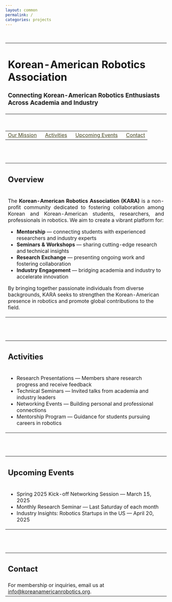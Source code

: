 ```yaml
---
layout: common
permalink: /
categories: projects
---
```


<link media="all" href="./css/glab.css" type="text/css" rel="StyleSheet">

<link rel="preconnect" href="https://fonts.googleapis.com">
<link rel="preconnect" href="https://fonts.gstatic.com" crossorigin>
<link href="https://fonts.googleapis.com/css2?family=Didact+Gothic&family=Open+Sans:ital,wght@0,300..800;1,300..800&display=swap" rel="stylesheet">
<link rel="stylesheet" href="https://cdn.jsdelivr.net/gh/jpswalsh/academicons@1/css/academicons.min.css">

<head>
  <meta http-equiv="Content-Type" content="text/html; charset=UTF-8">
  <title>Korean-American Robotics Association</title>

  <meta property="og:title" content="Korean-American Robotics Association">
  <meta property="og:description" content="Connecting Korean-American robotics students, researchers, and professionals for mentorship, seminars, and research exchange.">
  <meta property="og:image" content="./src/figure/kara_logo.png">
  <meta property="og:image:width" content="880">
  <meta property="og:image:height" content="220">
  <meta property="og:url" content="https://koreanamericanrobotics.org/">
</head>

<body>
<div class="section-container">
<div class="section-background" style="background-color: #ebffe7ff;"></div>
<div class="section-content">
<div id="primarycontent">

<div style="height: 20px;"></div>
<table align=center width=800px>
  <tr>
    <td>
      <h1 align="left"><strong>Korean-American Robotics Association</strong></h1>
      <h3>Connecting Korean-American Robotics Enthusiasts Across Academia and Industry</h3>
    </td>
  </tr>
</table>

<div style="height: 20px;"></div>

<table align=center width=800px>
  <tr>
    <td>
      <a href="#mission" style="color:#484824;">Our Mission</a>
      &nbsp;&nbsp;&nbsp;&nbsp;
      <a href="#activities" style="color:#484824;">Activities</a>
      &nbsp;&nbsp;&nbsp;&nbsp;
      <a href="#events" style="color:#484824;">Upcoming Events</a>
      &nbsp;&nbsp;&nbsp;&nbsp;
      <a href="#contact" style="color:#484824;">Contact</a>
    </td>
  </tr>
</table>

<div style="height: 40px;"></div>

<!-- Mission -->
<table align=center width=800px>
  <tr>
    <td>
      <h2 id="mission">Overview</h2>
    </td>
  </tr>
  <tr>
    <td>
      <p align="justify" width="20%">
        The <strong>Korean-American Robotics Association (KARA)</strong> is a non-profit community dedicated to fostering collaboration among Korean and Korean-American students, researchers, and professionals in robotics.  
        We aim to create a vibrant platform for:
        <ul>
          <li><b>Mentorship</b> — connecting students with experienced researchers and industry experts</li>
          <li><b>Seminars & Workshops</b> — sharing cutting-edge research and technical insights</li>
          <li><b>Research Exchange</b> — presenting ongoing work and fostering collaboration</li>
          <li><b>Industry Engagement</b> — bridging academia and industry to accelerate innovation</li>
        </ul>
        By bringing together passionate individuals from diverse backgrounds, KARA seeks to strengthen the Korean-American presence in robotics and promote global contributions to the field.
      </p>
    </td>
  </tr>
</table>

<div style="height: 40px;"></div>

<!-- Activities -->
<table align=center width=800px>
<tr>
  <td>
    <h2 id="activities">Activities</h2>
  </td>
</tr>
<tr>
  <td>
    <ul>
      <li><highlight>Research Presentations</highlight> — Members share research progress and receive feedback</li>
      <li><highlight>Technical Seminars</highlight> — Invited talks from academia and industry leaders</li>
      <li><highlight>Networking Events</highlight> — Building personal and professional connections</li>
      <li><highlight>Mentorship Program</highlight> — Guidance for students pursuing careers in robotics</li>
    </ul>
  </td>
</tr>
</table>

<div style="height: 40px;"></div>

<!-- Events -->
<table align=center width=800px>
<tr>
  <td>
    <h2 id="events">Upcoming Events</h2>
  </td>
</tr>
<tr>
  <td>
    <ul>
      <li>Spring 2025 Kick-off Networking Session — March 15, 2025</li>
      <li>Monthly Research Seminar — Last Saturday of each month</li>
      <li>Industry Insights: Robotics Startups in the US — April 20, 2025</li>
    </ul>
  </td>
</tr>
</table>

<div style="height: 40px;"></div>

<!-- Contact -->
<table align=center width=800px>
  <tr>
    <td>
      <h2 id="contact">Contact</h2>
    </td>
  </tr>
  <tr>
    <td>
      For membership or inquiries, email us at <a href="mailto:info@koreanamericanrobotics.org"><highlight>info@koreanamericanrobotics.org</highlight></a>.
    </td>
  </tr>
</table>

<div style="height: 40px;"></div>

</div>
</div>
</div>
</body>
